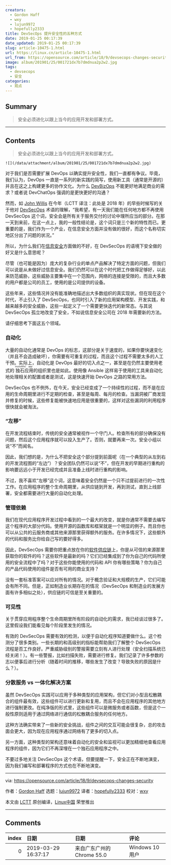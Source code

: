 ```yaml
---
creators:
  - Gordon Haff
  - wxy
  - lujun9972
  - hopefully2333
title: DevSecOps 提升安全性的五种方式
date: 2019-01-25 00:17:39
date_updated: 2019-01-25 00:17:39
slug: article-10475-1.html
url: https://linux.cn/article-10475-1.html
url_from: https://opensource.com/article/18/9/devsecops-changes-security
image: album/201901/25/001721dx7b7dmdnua2p2w2.jpg
tags:
  - devsecops
  - 安全
categories:
  - 观点
---
```


## Summary

> 安全必须进化以跟上当今的应用开发和部署方式。

***

<!-- more -->

## Contents

> 
> 安全必须进化以跟上当今的应用开发和部署方式。
> 
> 
> 

`![](/data/attachment/album/201901/25/001721dx7b7dmdnua2p2w2.jpg)`

对于我们是否需要扩展 DevOps 以确实提升安全性，我们一直都有争议。毕竟，我们认为，DevOps 一直是一系列的新实践的简写，使用新工具（通常是开源的）并且在这之上构建更多的协作文化。为什么 [DevBizOps](https://opensource.com/article/18/5/steps-apply-devops-culture-beyond-it) 不能更好地满足商业的需求？或者说 DevChatOps 强调的是更快更好的沟通？

然而，如 [John Willis](https://www.devsecopsdays.com/articles/its-just-a-name) 在今年（LCTT 译注：此处是 2018 年）的早些时候写的关于他对 [DevSecOps](https://opensource.com/article/18/4/devsecops) 术语的理解，“我希望，有一天我们能在任何地方都不再使用 DevSecOps 这个词，安全会是所有关于服务交付的讨论中理所应当的部分。在那一天到来前，在这一点上，我的一般性结论是，这个词只是三个新的特性而已。更重要的是，我们作为一个产业，在信息安全方面并没有做的很好，而这个名称切实地区分出了问题的状况。”

所以，为什么我们在[信息安全](https://opensource.com/article/18/6/where-cycle-security-devops)方面做的不好，在 DevSecOps 的语境下安全做的好又是什么意思呢？

尽管（也可能是因为）庞大的复杂行业的单点产品解决了特定方面的问题，但我们可以说是从未做好过信息安全。我们仍然可以在这个时代把工作做得足够好，以此来防范威胁，这些威胁主要集中在一个范围内，网络的连接是受限的，而且大多数的用户都是公司的员工，使用的是公司提供的设备。

这些年来，这些情况并没有能准确地描述出大多数组织的真实现状。但在现在这个时代，不止引入了 DevSecOps，也同时引入了新的应用架构模型、开发实践，和越来越多的安全威胁，这些一起定义了一个需要更快迭代的新常态。与其说 DevSecOps 孤立地改变了安全，不如说信息安全公司在 2018 年需要新的方法。

请仔细思考下面这五个领域。

### 自动化

大量的自动化通常是 DevOps 的标志，这部分是关于速度的，如果你要快速变化（并且不会造成破坏），你需要有可重复的过程，而且这个过程不需要太多的人工干预。实际上，自动化是 DevOps 最好的切入点之一，甚至是在仍然主要使用老式的<ruby> 独石应用 <rt>  monolithic app </rt></ruby>的组织里也是如此。使用像 Ansible 这样易于使用的工具来自动化地处理相关的配置或者是测试，这是快速开始 DevOps 之路的常用方法。

DevSecOps 也不例外，在今天，安全已经变成了一个持续性的过程，而不是在应用的生命周期里进行不定期的检查，甚至是每周、每月的检查。当漏洞被厂商发现并修复的时候，这些修复能被快速地应用是很重要的，这样对这些漏洞的利用程序很快就会被淘汰。

### “左移”

在开发流程结束时，传统的安全通常被视作一个守门人。检查所有的部分确保没有问题，然后这个应用程序就可以投入生产了。否则，就要再来一次。安全小组以说“不”而闻名。

因此，我们想的是，为什么不把安全这个部分提到前面呢（在一个典型的从左到右的开发流程图的“左边”）？安全团队仍然可以说“不”，但在开发的早期进行重构的影响要远远小于开发已经完成并且准备上线时进行重构的影响。

不过，我不喜欢“左移”这个词，这意味着安全仍然是一个只不过提前进行的一次性工作。在应用程序的整个生命周期里，从供应链到开发，再到测试，直到上线部署，安全都需要进行大量的自动化处理。

### 管理依赖

我们在现代应用程序开发过程中看到的一个最大的改变，就是你通常不需要去编写这个程序的大部分代码。使用开源的函数库和框架就是一个明显的例子。而且你也可以从公共的云服务商或其他来源那里获得额外的服务。在许多情况下，这些额外的代码和服务比你给自己写的要好得多。

因此，DevSecOps 需要你把重点放在你的[软件供应链](https://opensource.com/article/17/1/be-open-source-supply-chain)上，你是从可信的来源那里获取你的软件的吗？这些软件是最新的吗？它们已经集成到了你为自己的代码所使用的安全流程中了吗？对于这些你能使用的代码和 API 你有哪些策略？你为自己的产品代码使用的组件是否有可用的商业支持？

没有一套标准答案可以应对所有的情况。对于概念验证和大规模的生产，它们可能会有所不同。但是，正如制造业长期存在的情况（DevSecOps 和制造业的发展方面有许多相似之处），供应链的可信是至关重要的。

### 可见性

关于贯穿应用程序整个生命周期里所有阶段的自动化的需求，我已经谈过很多了。这里假设我们能看见每个阶段里发生的情况。

有效的 DevSecOps 需要有效的检测，以便于自动化程序知道要做什么。这个检测分了很多类别。一些长期的和高级别的指标能帮助我们了解整个 DevSecOps 流程是否工作良好。严重威胁级别的警报需要立刻有人进行处理（安全扫描系统已经关闭！）。有一些警报，比如扫描失败，需要进行修复。我们记录了许多参数的志以便事后进行分析（随着时间的推移，哪些发生了改变？导致失败的原因是什么？）。

### 分散服务 vs 一体化解决方案

虽然 DevSecOps 实践可以应用于多种类型的应用架构，但它们对小型且松散耦合的组件最有效，这些组件可以进行更新和复用，而且不会在应用程序的其他地方进行强制更改。在纯净版的形式里，这些组件可以是微服务或者函数，但是这个一般性原则适用于通过网络进行通信的松散耦合服务的任何地方。

这种方法确实带来了一些新的安全挑战，组件之间的交互可能会很复杂，总的攻击面会更大，因为现在应用程序通过网络有了更多的切入点。

另一方面，这种类型的架构还意味着自动化的安全和监视可以更加精细地查看应用程序的组件，因为它们不再深埋在一个独石应用程序之中。

不要过多地关注 DevSecOps 这个术语，但要提醒一下，安全正在不断地演变，因为我们编写和部署程序的方式也在不断地演变。

---

via: <https://opensource.com/article/18/9/devsecops-changes-security>

作者：[Gordon Haff](https://opensource.com/users/ghaff) 选题：[lujun9972](https://github.com/lujun9972) 译者：[hopefully2333](https://github.com/hopefully2333) 校对：[wxy](https://github.com/wxy)

本文由 [LCTT](https://github.com/LCTT/TranslateProject) 原创编译，[Linux中国](https://linux.cn/) 荣誉推出

***

## Comments

|   index | 日期                | 日期                                       | 评论         |
|--------:|:--------------------|:-------------------------------------------|:-------------|
|       0 | 2019-03-29 16:37:17 | 来自广东广州的 Chrome 55.0|Windows 10 用户 | 好几个错别字 |
